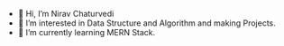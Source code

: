 - 👋 Hi, I’m Nirav Chaturvedi
- 👀 I’m interested in Data Structure and Algorithm and making Projects.
- 🌱 I’m currently learning MERN Stack.

<!---
Nirav-919/Nirav-919 is a ✨ special ✨ repository because its `README.md` (this file) appears on your GitHub profile.
You can click the Preview link to take a look at your changes.
--->
